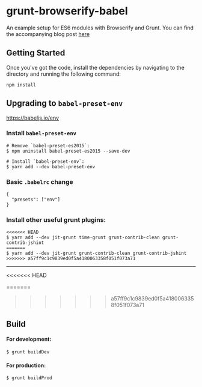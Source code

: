 # grunt-browserify-babel
An example setup for ES6 modules with Browserify and Grunt. You can find the accompanying blog post [here](http://mitchgavan.com/es6-modules/)

## Getting Started
Once you've got the code, install the dependencies by navigating to the directory and running the following command:

```
npm install

```

## Upgrading to `babel-preset-env`
<https://babeljs.io/env>

### Install `babel-preset-env`
```
# Remove `babel-preset-es2015`:
$ npm uninstall babel-preset-es2015 --save-dev

# Install `babel-preset-env`:
$ yarn add --dev babel-preset-env
```

### Basic `.babelrc` change
```
{
  "presets": ["env"]
}
```

### Install other useful grunt plugins:
```
<<<<<<< HEAD
$ yarn add --dev jit-grunt time-grunt grunt-contrib-clean grunt-contrib-jshint
=======
$ yarn add --dev jit-grunt grunt-contrib-clean grunt-contrib-jshint
>>>>>>> a57ff9c1c9839ed0f5a4180063358f051f073a71
```


------------------------------------------

<<<<<<< HEAD

=======
>>>>>>> a57ff9c1c9839ed0f5a4180063358f051f073a71
## Build

#### For development:
```
$ grunt buildDev
```

#### For production:
```
$ grunt buildProd
```
